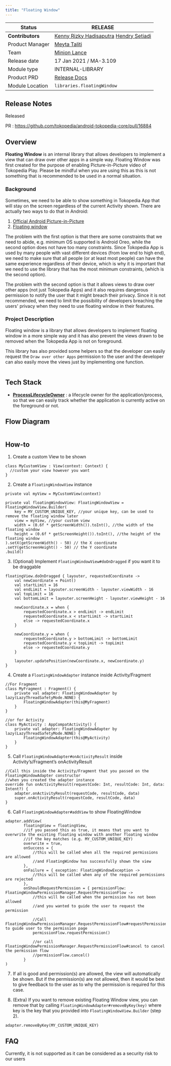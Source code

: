 ```yaml
---
title: "Floating Window"
---
```



| **Status** | <!--start status:GREEN-->RELEASE<!--end status--> |
| --- | --- |
| **Contributors** | [Kenny Rizky Hadisaputra](https://tokopedia.atlassian.net/wiki/people/5d1471f0b8c82e0c0ff12c67?ref=confluence) [Hendry Setiadi](https://tokopedia.atlassian.net/wiki/people/5c94ae68999a3f2d4cae9b85?ref=confluence)  |
| Product Manager | [Meyta Taliti](https://tokopedia.atlassian.net/wiki/people/5c8f676b8c3aae2d15113a7c?ref=confluence)  |
| Team | [Minion Lance](https://tokopedia.atlassian.net/people/team/e1092372-ff41-4537-a48d-4824b575b890) |
| Release date | 17 Jan 2021 / <!--start status:BLUE-->MA-3.109<!--end status-->  |
| Module type | <!--start status:PURPLE-->INTERNAL-LIBRARY<!--end status-->  |
| Product PRD | [Release Docs](/wiki/spaces/PA/blog/2021/02/11/1237583958/PiP+-+behind+the+scenes) | [Background](/wiki/spaces/CN/pages/907609510/Play+-+Picture+in+Picture+Analysis) |
| Module Location | `libraries.floatingWindow` | `libraries/floating_window` |

<!--toc-->

## Release Notes

<!--start expand:17 Jan 2021 (MA-3.109)-->
Released



PR : <https://github.com/tokopedia/android-tokopedia-core/pull/16884>
<!--end expand-->

## Overview

**Floating Window** is an internal library that allows developers to implement a view that can draw over other apps in a simple way. Floating Window was first created for the purpose of enabling Picture-in-Picture video of Tokopedia Play. Please be mindful when you are using this as this is not something that is recommended to be used in a normal situation.

### Background

Sometimes, we need to be able to show something in Tokopedia App that will stay on the screen regardless of the current Activity shown. There are actually two ways to do that in Android:

1. [Official Android Picture-in-Picture](https://developer.android.com/develop/ui/views/picture-in-picture)
2. [Floating window](https://www.geeksforgeeks.org/how-to-make-a-floating-window-application-in-android/)

The problem with the first option is that there are some constraints that we need to abide, e.g. minimum OS supported is Android Oreo, while the second option does not have too many constraints. Since Tokopedia App is used by many people with vast different devices (from low end to high end), we need to make sure that all people (or at least most people) can have the same experience regardless of their device, which is why it is important that we need to use the library that has the most minimum constraints, (which is the second option).

The problem with the second option is that it allows views to draw over other apps (not just Tokopedia Apps) and it also requires dangerous permission to notify the user that it might breach their privacy. Since it is not recommended, we need to limit the possibility of developers breaching the users' privacy when they need to use floating window in their features.

### Project Description

Floating window is a library that allows developers to implement floating window in a more simple way and it has also prevent the views drawn to be removed when the Tokopedia App is not on foreground.

This library has also provided some helpers so that the developer can easily request the `Draw over other Apps` permission to the user and the developer can also easily move the views just by implementing one function.

<img src="https://docs-android.tokopedia.net/images/docs/res/Screenshot_1675236116.png" alt="" />

## Tech Stack

- [**ProcessLifecycleOwner**](https://developer.android.com/reference/androidx/lifecycle/ProcessLifecycleOwner) : a lifecycle owner for the application/process, so that we can easily track whether the application is currently active on the foreground or not.

## Flow Diagram

<img src="https://docs-android.tokopedia.net/images/docs/res/Floating%20Window%20Flow.drawio%20%281%29.png" alt="" />

## How-to

1. Create a custom View to be shown





```
class MyCustomView : View(context: Context) {
  //custom your view however you want
}
```

2. Create a `FloatingWindowView` instance



```
private val myView = MyCustomView(context)

private val floatingWindowView: FloatingWindowView = FloatingWindowView.Builder(
    key = MY_CUSTOM_UNIQUE_KEY, //your unique key, can be used to remove the floating window later
    view = myView, //your custom view
    width = (0.6f * getScreenWidth()).toInt(), //the width of the floating window
    height = (0.6f * getScreenHeight()).toInt(), //the height of the floating window
).setX(getScreenWidth() - 50) // the X coordinate
.setY(getScreenHeight() - 50) // the Y coordinate
.build()
```

3. (Optional) Implement `FloatingWindowView#doOnDragged` if you want it to be draggable



```
floatingView.doOnDragged { layouter, requestedCoordinate ->
    val newCoordinate = Point()
    val startLimit = 16
    val endLimit = layouter.screenWidth - layouter.viewWidth - 16
    val topLimit = 16
    val bottomLimit = layouter.screenHeight - layouter.viewHeight - 16

    newCoordinate.x = when {
        requestedCoordinate.x > endLimit -> endLimit
        requestedCoordinate.x < startLimit -> startLimit
        else -> requestedCoordinate.x
    }

    newCoordinate.y = when {
        requestedCoordinate.y > bottomLimit -> bottomLimit
        requestedCoordinate.y < topLimit -> topLimit
        else -> requestedCoordinate.y
    }

    layouter.updatePosition(newCoordinate.x, newCoordinate.y)
}
```

4. Create a `FloatingWindowAdapter` instance inside Activity/Fragment



```
//For Fragment
class MyFragment : Fragment() {
    private val adapter: FloatingWindowAdapter by lazy(LazyThreadSafetyMode.NONE) {
        FloatingWindowAdapter(this@MyFragment)
    }
}

//or for Activity
class MyActivity : AppCompatActivity() {
    private val adapter: FloatingWindowAdapter by lazy(LazyThreadSafetyMode.NONE) {
        FloatingWindowAdapter(this@MyActivity)
    }
}
```

5. Call `FloatingWindowAdapter#onActivityResult` inside Activity’s/Fragment’s onActivityResult



```
//Call this inside the Activity/Fragment that you passed on the FloatingWindowAdapter constructor
//when you created the adapter instance
override fun onActivityResult(requestCode: Int, resultCode: Int, data: Intent?) {
    adapter.onActivityResult(requestCode, resultCode, data)
    super.onActivityResult(requestCode, resultCode, data)
}
```

6. Call `FloatingWindowAdapter#addView` to show FloatingWindow



```
adapter.addView(
        floatingView = floatingView,
        //if you passed this as true, it means that you want to overwrite the existing floating window with another floating window
        //if the key matches (e.g. MY_CUSTOM_UNIQUE_KEY)
        overwrite = true,
        onSuccess = {
            //this will be called when all the required permissions are allowed
            //and FloatingWindow has successfully shown the view
        },
        onFailure = { exception: FloatingWindowException ->
            //this will be called when any of the required permissions are rejected
        },
        onShouldRequestPermission = { permissionFlow: FloatingWindowPermissionManager.RequestPermissionFlow ->
            //this will be called when the permission has not been allowed
            //and you wanted to guide the user to request the permission
            
            //Call FloatingWindowPermissionManager.RequestPermissionFlow#requestPermission to guide user to the permission page 
            permissionFlow.requestPermission()
            
            //or call FloatingWindowPermissionManager.RequestPermissionFlow#cancel to cancel the permission flow
            //permissionFlow.cancel()
        }
)
```

7. If all is good and permission(s) are allowed, the view will automatically be shown. But if the permission(s) are not allowed, then it would be best to give feedback to the user as to why the permission is required for this case.

8. (Extra) If you want to remove existing Floating Window view, you can remove that by calling `FloatingWindowAdapter#removeByKey(key)` where key is the key that you provided into `FloatingWindowView.Builder` (step 2).



```
adapter.removeByKey(MY_CUSTOM_UNIQUE_KEY)
```

## FAQ

<!--start expand:Can I use Floating Window library to show views outside of Tokopedia App?-->
Currently, it is not supported as it can be considered as a security risk to our users
<!--end expand-->

